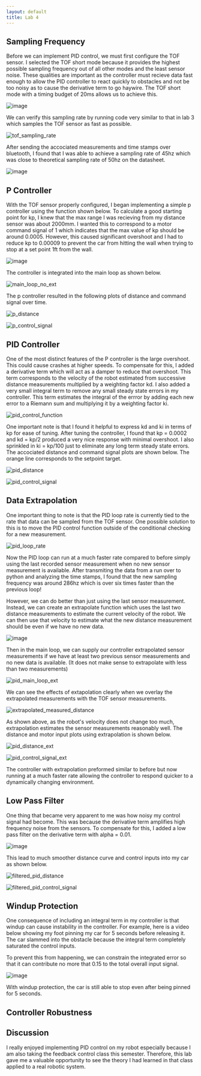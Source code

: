 ```yaml
---
layout: default
title: Lab 4
---
```

## Sampling Frequency
Before we can implement PID control, we must first configure the TOF sensor. I selected the TOF short mode because it provides the highest possible sampling frequency out of all other modes and the least sensor noise. These qualities are important as the controller must recieve data fast enough to allow the PID controller to react quickly to obstacles and not be too noisy as to cause the derivative term to go haywire. The TOF short mode with a timing budget of 20ms allows us to achieve this. 

![image](https://github.com/user-attachments/assets/05240319-8f96-4494-b6ff-21d1a933eb67)

We can verify this sampling rate by running code very similar to that in lab 3 which samples the TOF sensor as fast as possible.

![tof_sampling_rate](https://github.com/user-attachments/assets/13315dce-bba4-44cf-abe3-0d69fe946848)

After sending the accociated measurements and time stamps over bluetooth, I found that I was able to achieve a sampling rate of 45hz which was close to theoretical sampling rate of 50hz on the datasheet. 

![image](https://github.com/user-attachments/assets/4f8736a4-761a-46f5-88a8-9add37227abb)


## P Controller
With the TOF sensor properly configured, I began implementing a simple p controller using the function shown below. To calculate a good starting point for kp, I knew that the max range I was recieving from my distance sensor was about 2000mm. I wanted this to correspond to a motor command signal of 1 which indicates that the max value of kp should be around 0.0005. However, this caused significant overshoot and I had to reduce kp to 0.00009 to prevent the car from hitting the wall when trying to stop at a set point 1ft from the wall.

![image](https://github.com/user-attachments/assets/10f8885f-32ad-451c-b7e8-f2f17cb77540)

The controller is integrated into the main loop as shown below.

![main_loop_no_ext](https://github.com/user-attachments/assets/7d952f51-b872-47b3-ba76-0df54ba3a616)

The p controller resulted in the following plots of distance and command signal over time.

![p_distance](https://github.com/user-attachments/assets/3c93a671-8366-410f-8116-e8621fcfe27e)

![p_control_signal](https://github.com/user-attachments/assets/fbd9766e-195d-47a9-983c-89ef04a48a80)

## PID Controller
One of the most distinct features of the P controller is the large overshoot. This could cause crashes at higher speeds. To compensate for this, I added a derivative term which will act as a damper to reduce that overshoot. This term corresponds to the velocity of the robot estimated from successive distance measurements multiplied by a weighting factor kd. I also added a very small integral term to remove any small steady state errors in my controller. This term estimates the integral of the errror by adding each new error to a Riemann sum and multiplying it by a weighting factor ki. 

![pid_control_function](https://github.com/user-attachments/assets/4a1628bf-3bd6-49c4-97bb-6ad15453426f)

  One important note is that I found it helpful to express kd and ki in terms of kp for ease of tuning. After tuning the controller, I found that kp = 0.0002 and kd = kp/2 produced a very nice response with minimal overshoot. I also sprinkled in ki = kp/100 just to eliminate any long term steady state errors. The accociated distance and command signal plots are shown below. The orange line corresponds to the setpoint target. 

  ![pid_distance](https://github.com/user-attachments/assets/a4d6a318-d9f8-43ff-992b-fc93a639c6de)

  ![pid_control_signal](https://github.com/user-attachments/assets/d85ed693-f568-43d8-97b2-2748c729bd36)

  ## Data Extrapolation
  One important thing to note is that the PID loop rate is currently tied to the rate that data can be sampled from the TOF sensor. One possible solution to this is to move the PID control function outside of the conditional checking for a new measurement. 

  ![pid_loop_rate](https://github.com/user-attachments/assets/782b7dc8-5b2b-4825-a2ed-a75e661536ad)

  Now the PID loop can run at a much faster rate compared to before simply using the last recorded sensor measurement when no new sensor measurement is available. After transmiting the data from a run over to python and analyzing the time stamps, I found that the new sampling frequency was around 286hz which is over six times faster than the previous loop!

  However, we can do better than just using the last sensor measurement. Instead, we can create an extrapolate function which uses the last two distance measurements to estimate the current velocity of the robot. We can then use that velocity to estimate what the new distance measurement should be even if we have no new data.

  ![image](https://github.com/user-attachments/assets/ebf80b53-ca6b-4423-a190-e4295e9e5007)

  Then in the main loop, we can supply our controller extrapolated sensor measurements if we have at least two previous sensor measurements and no new data is available. (It does not make sense to extrapolate with less than two measurements)

  ![pid_main_loop_ext](https://github.com/user-attachments/assets/a8796880-6e52-411d-a06d-12397d838771)

  We can see the effects of extapolation clearly when we overlay the extrapolated measurements with the TOF sensor measurements.

  ![extrapolated_measured_distance](https://github.com/user-attachments/assets/1a06ada3-7bad-448a-8017-84f29d50fb18)

  As shown above, as the robot's velocity does not change too much, extrapolation estimates the sensor measurements reasonably well. The distance and motor input plots using extrapolation is shown below. 

  ![pid_distance_ext](https://github.com/user-attachments/assets/9800a563-3c30-4ead-91ed-f51cddf6e689)

  ![pid_control_signal_ext](https://github.com/user-attachments/assets/a057335e-b778-4f7c-9afd-dd4798ece6b7)

  The controller with extrapolation preformed similar to before but now running at a much faster rate allowing the controller to respond quicker to a dynamically changing environment. 

  ## Low Pass Filter
  One thing that became very apparent to me was how noisy my control signal had become. This was because the derivative term amplifies high frequency noise from the sensors. To compensate for this, I added a low pass filter on the derivative term with alpha = 0.01.

  ![image](https://github.com/user-attachments/assets/79924165-cc4b-4f0c-9800-c3a1346cdbe6)

  This lead to much smoother distance curve and control inputs into my car as shown below. 

  ![filtered_pid_distance](https://github.com/user-attachments/assets/52cc8aff-4dfe-4dba-b367-82b20ce522af)

  ![filtered_pid_control_signal](https://github.com/user-attachments/assets/77db2efc-f983-4de3-a6d4-4ac7c02841bf)

  ## Windup Protection
  One consequence of including an integral term in my controller is that windup can cause instability in the controller. For example, here is a video below showing my foot pinning my car for 5 seconds before releasing it. The car slammed into the obstacle because the integral term completely saturated the control inputs.

  To prevent this from happening, we can constrain the integrated error so that it can contribute no more that 0.15 to the total overall input signal.

![image](https://github.com/user-attachments/assets/90fa2e63-1293-4862-b9f3-a3027ce9ef2e)

  With windup protection, the car is still able to stop even after being pinned for 5 seconds.

  ## Controller Robustness

  ## Discussion
  I really enjoyed implementing PID control on my robot especially because I am also taking the feedback control class this semester. Therefore, this lab gave me a valuable opportunity to see the theory I had learned in that class applied to a real robotic system. 

  



  




















